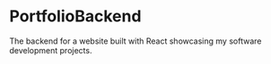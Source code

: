 # PortfolioBackend
The backend for a website built with React showcasing my software development projects.
